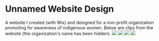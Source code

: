 # Unnamed Website Design
A website I created (with Wix) and designed for a non-profit organization promoting for awareness of indigenous women. Below are clips from the website (the organization's name has been hidden).
<img src="readme-imgs/websitedesign1.gif" />
<img src="readme-imgs/websitedesign2.gif" />
<img src="readme-imgs/websitedesign3.gif" />
<img src="readme-imgs/websitedesign4.gif" />
